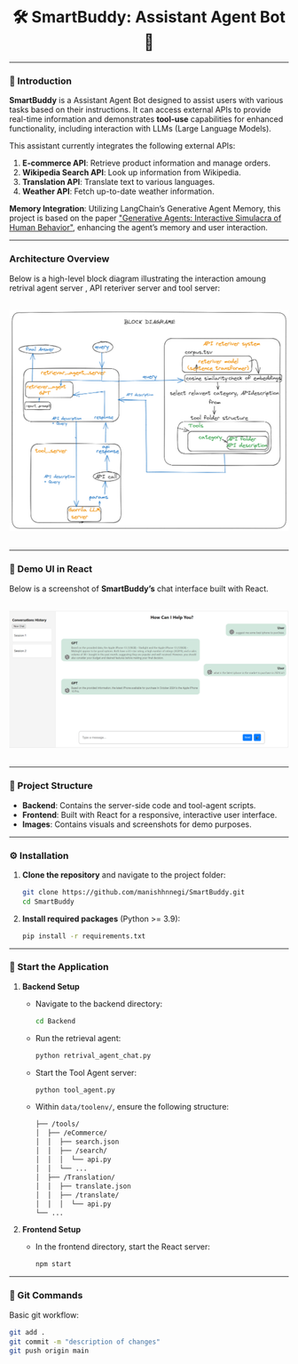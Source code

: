 <div align="center">
    <h1>🛠️ SmartBuddy: Assistant Agent Bot 🤖</h1>
</div>

---

### 📜 Introduction

**SmartBuddy** is a Assistant Agent Bot designed to assist users with various tasks based on their instructions. It can access external APIs to provide real-time information and demonstrates **tool-use** capabilities for enhanced functionality, including interaction with LLMs (Large Language Models).

This assistant currently integrates the following external APIs:

1. **E-commerce API**: Retrieve product information and manage orders.
2. **Wikipedia Search API**: Look up information from Wikipedia.
3. **Translation API**: Translate text to various languages.
4. **Weather API**: Fetch up-to-date weather information.

**Memory Integration**: Utilizing LangChain’s Generative Agent Memory, this project is based on the paper ["Generative Agents: Interactive Simulacra of Human Behavior"](https://arxiv.org/abs/2304.03442), enhancing the agent’s memory and user interaction.

---

### Architecture Overview

Below is a high-level block diagram illustrating the interaction amoung retrival agent server , API reteriver server and tool server:

<br>
<div align="center">
    <img src="Images/blockdig2.png" width="800px">
</div>
<br>

---

### 🎨 Demo UI in React

Below is a screenshot of **SmartBuddy’s** chat interface built with React.

<br>
<div align="center">
    <img src="Images/chat.png" width="800px">
</div>
<br>

---

### 📂 Project Structure
- **Backend**: Contains the server-side code and tool-agent scripts.
- **Frontend**: Built with React for a responsive, interactive user interface.
- **Images**: Contains visuals and screenshots for demo purposes.

---

### ⚙️ Installation

1. **Clone the repository** and navigate to the project folder:
    ```bash
    git clone https://github.com/manishhnnegi/SmartBuddy.git
    cd SmartBuddy
    ```

2. **Install required packages** (Python >= 3.9):
    ```bash
    pip install -r requirements.txt
    ```

---

### 🚀 Start the Application

1. **Backend Setup**
   - Navigate to the backend directory:
     ```bash
     cd Backend
     ```
   - Run the retrieval agent:
     ```bash
     python retrival_agent_chat.py
     ```
   - Start the Tool Agent server:
     ```bash
     python tool_agent.py
     ```
   - Within `data/toolenv/`, ensure the following structure:
      ```
      ├── /tools/
      │  ├── /eCommerce/
      │  │  ├── search.json
      │  │  ├── /search/
      │  │  │  └── api.py
      │  │  └── ...
      │  ├── /Translation/
      │  │  ├── translate.json
      │  │  ├── /translate/
      │  │  │  └── api.py
      └── ...
      ```

2. **Frontend Setup**
   - In the frontend directory, start the React server:
     ```bash
     npm start
     ```

---

### 📝 Git Commands

Basic git workflow:
```bash
git add .
git commit -m "description of changes"
git push origin main
